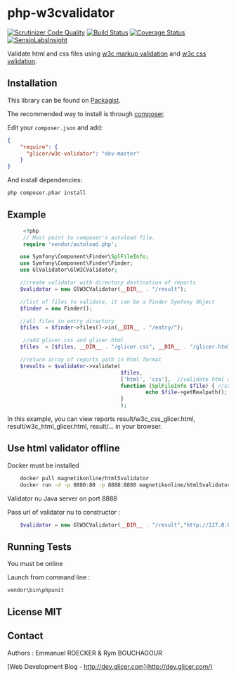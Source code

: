 # php-w3cvalidator

[![Scrutinizer Code Quality](https://scrutinizer-ci.com/g/emmanuelroecker/php-w3cvalidator/badges/quality-score.png?b=master)](https://scrutinizer-ci.com/g/emmanuelroecker/php-w3cvalidator/?branch=master)
[![Build Status](https://travis-ci.org/emmanuelroecker/php-w3cvalidator.svg?branch=master)](https://travis-ci.org/emmanuelroecker/php-w3cvalidator)
[![Coverage Status](https://coveralls.io/repos/emmanuelroecker/php-w3cvalidator/badge.svg?branch=master&service=github)](https://coveralls.io/github/emmanuelroecker/php-w3cvalidator?branch=master)
[![SensioLabsInsight](https://insight.sensiolabs.com/projects/66e60d74-1f4c-489e-8d9d-4e5bd78c7cbc/mini.png)](https://insight.sensiolabs.com/projects/66e60d74-1f4c-489e-8d9d-4e5bd78c7cbc)

Validate html and css files using [w3c markup validation](http://validator.w3.org/) and [w3c css validation](http://jigsaw.w3.org/css-validator/).

## Installation

This library can be found on [Packagist](https://packagist.org/packages/glicer/w3c-validator).

The recommended way to install is through [composer](http://getcomposer.org).

Edit your `composer.json` and add:

```json
{
    "require": {
      "glicer/w3c-validator": "dev-master"
    }
}
```

And install dependencies:

```bash
php composer.phar install
```

## Example

```php
     <?php
     // Must point to composer's autoload file.
     require 'vendor/autoload.php';

    use Symfony\Component\Finder\SplFileInfo;
    use Symfony\Component\Finder\Finder;
    use GlValidator\GlW3CValidator;

    //create validator with directory destination of reports
    $validator = new GlW3CValidator(__DIR__ . "/result");

    //list of files to validate, it can be a Finder Symfony Object
    $finder = new Finder();

    //all files in entry directory
    $files  = $finder->files()->in(__DIR__ . "/entry/");

     //add glicer.css and glicer.html
    $files  = [$files, __DIR__ . "/glicer.css", __DIR__ . "/glicer.html"];

    //return array of reports path in html format
    $results = $validator->validate(
                                    $files,
                                    ['html', 'css'],  //validate html and css files
                                    function (SplFileInfo $file) { //callback function
                                            echo $file->getRealpath();
                                    }
                                    );

```

In this example, you can view reports result/w3c_css_glicer.html, result/w3c_html_glicer.html, result/... in your browser.


## Use html validator offline

Docker must be installed

```bash
    docker pull magnetikonline/html5validator
    docker run -d -p 8080:80 -p 8888:8888 magnetikonline/html5validator
```

Validator nu Java server on port 8888

Pass url of validator nu to constructor :

```php
    $validator = new GlW3CValidator(__DIR__ . "/result","http://127.0.0.1:8888");
```

## Running Tests

You must be online

Launch from command line :

```console
vendor\bin\phpunit
```

## License MIT

## Contact

Authors : Emmanuel ROECKER & Rym BOUCHAGOUR

[Web Development Blog - http://dev.glicer.com](http://dev.glicer.com/)

